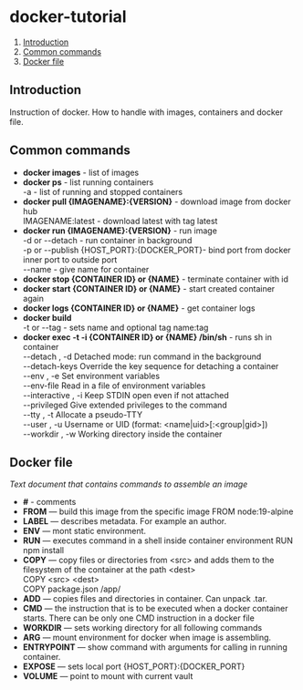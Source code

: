 # docker-tutorial

1. [Introduction](#introduction)
2. [Common commands](#common-commands)
3. [Docker file](#docker-file)


## Introduction

<p>
Instruction of docker. How to handle with images, containers and docker file.
</p>

## Common commands

- **docker images** - list of images
- **docker ps** - list running containers\
  -a - list of running and stopped containers
- **docker pull {IMAGENAME}:{VERSION}** - download image from docker hub\
  IMAGENAME:latest - download latest with tag latest
- **docker run {IMAGENAME}:{VERSION}** - run image\
  -d or --detach - run container in background\
  -p or --publish {HOST_PORT}:{DOCKER_PORT}- bind port from docker inner port to outside port\
  --name - give name for container
- **docker stop {CONTAINER ID} or {NAME}** - terminate container with id
- **docker start {CONTAINER ID} or {NAME}** - start created container again
- **docker logs {CONTAINER ID} or {NAME}** - get container logs
- **docker build**\
  -t or --tag - sets name and optional tag name:tag
- **docker exec -t -i {CONTAINER ID} or {NAME} /bin/sh** - runs sh in container\
  --detach , -d 		Detached mode: run command in the background\
  --detach-keys 		Override the key sequence for detaching a container\
  --env , -e 		Set environment variables\
  --env-file 		Read in a file of environment variables\
  --interactive , -i 		Keep STDIN open even if not attached\
  --privileged 		Give extended privileges to the command\
  --tty , -t 		Allocate a pseudo-TTY\
  --user , -u 		Username or UID (format: <name|uid>[:<group|gid>])\
  --workdir , -w 		Working directory inside the container

## Docker file
<p><i>Text document that contains commands to assemble an image </i></p>

- **\#** - comments
- **FROM** — build this image from the specific image
  FROM node:19-alpine
- **LABEL** — describes metadata. Fоr example an author.
- **ENV** — mont static environment.
- **RUN** — executes command in a shell inside container environment
  RUN npm install
- **COPY** — copy files or directories from \<src> and adds them to the filesystem of the container at the path \<dest>\
  COPY \<src> \<dest>\
  COPY package.json /app/
- **ADD** — copies files and directories in container. Can unpack .tar.
- **CMD** — the instruction that is to be executed when a docker container starts. There can be only one CMD instruction in a docker file
- **WORKDIR** — sets working directory for all following commands
- **ARG** — mount environment for docker when image is assembling.
- **ENTRYPOINT** — show command with arguments for calling in running container.
- **EXPOSE** — sets local port
  {HOST_PORT}:{DOCKER_PORT}
- **VOLUME** — point to mount with current vault
